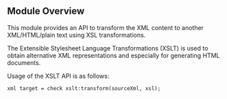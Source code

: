 ## Module Overview

This module provides an API to transform the XML content to another XML/HTML/plain text using XSL transformations.

The Extensible Stylesheet Language Transformations (XSLT) is used to obtain alternative XML representations and especially for generating HTML documents.

Usage of the XSLT API is as follows:
```ballerina
xml target = check xslt:transform(sourceXml, xsl);
```
